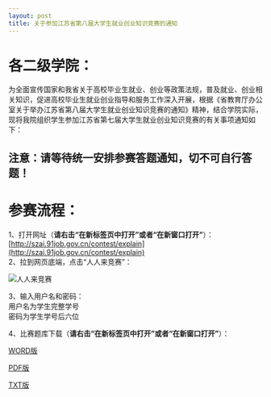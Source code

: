 ```yaml
---
layout: post
title: 关于参加江苏省第八届大学生就业创业知识竞赛的通知
---
```


# 各二级学院：    
为全面宣传国家和我省关于高校毕业生就业、创业等政策法规，普及就业、创业相关知识，促进高校毕业生就业创业指导和服务工作深入开展，根据《省教育厅办公室关于举办江苏省第八届大学生就业创业知识竞赛的通知》精神，结合学院实际，现将我院组织学生参加江苏省第七届大学生就业创业知识竞赛的有关事项通知如下：

## 注意：请等待统一安排参赛答题通知，切不可自行答题！

<!--more-->


# 参赛流程：    

1、打开网址（**请右击“在新标签页中打开”或者“在新窗口打开”**）：[http://szai.91job.gov.cn/contest/explain](http://szai.91job.gov.cn/contest/explain)    
2、拉到网页底端，点击“人人来竞赛”：    

![人人来竞赛](http://7xqrll.com1.z0.glb.clouddn.com/20180611-%E4%BA%BA%E4%BA%BA%E6%9D%A5%E5%8F%82%E8%B5%9B-C.png)    

3、输入用户名和密码：    
用户名为学生完整学号    
密码为学生学号后六位    

4、比赛题库下载（**请右击“在新标签页中打开”或者“在新窗口打开”**）：    

[WORD版](https://share.weiyun.com/5ToQOsk)    

[PDF版](https://share.weiyun.com/5d3h3XZ)    

[TXT版](https://share.weiyun.com/5gitr64)    
